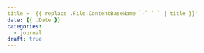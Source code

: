 ```yaml
---
title = '{{ replace .File.ContentBaseName `-` ` ` | title }}'
date: {{ .Date }}
categories:
  - journal
draft: true
---
```

